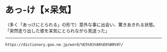 # あっ‐け【×呆気】

（多く「あっけにとられる」の形で）意外な事に出会い、驚きあきれる状態。「突然走り出した彼を呆気にとられながら見送った」

---
`https://dictionary.goo.ne.jp/word/%E5%91%86%E6%B0%97/`